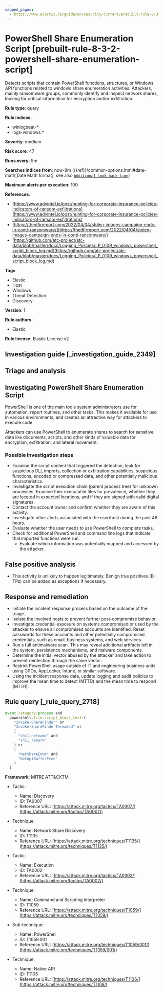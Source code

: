 ```yaml
---
mapped_pages:
  - https://www.elastic.co/guide/en/security/current/prebuilt-rule-8-3-2-powershell-share-enumeration-script.html
---
```


# PowerShell Share Enumeration Script [prebuilt-rule-8-3-2-powershell-share-enumeration-script]

Detects scripts that contain PowerShell functions, structures, or Windows API functions related to windows share enumeration activities. Attackers, mainly ransomware groups, commonly identify and inspect network shares, looking for critical information for encryption and/or exfiltration.

**Rule type**: query

**Rule indices**:

* winlogbeat-*
* logs-windows.*

**Severity**: medium

**Risk score**: 47

**Runs every**: 5m

**Searches indices from**: now-9m ({{ref}}/common-options.html#date-math[Date Math format], see also [`Additional look-back time`](docs-content://solutions/security/detect-and-alert/create-detection-rule.md#rule-schedule))

**Maximum alerts per execution**: 100

**References**:

* [https://www.advintel.io/post/hunting-for-corporate-insurance-policies-indicators-of-ransom-exfiltrations](https://www.advintel.io/post/hunting-for-corporate-insurance-policies-indicators-of-ransom-exfiltrations)
* [https://thedfirreport.com/2022/04/04/stolen-images-campaign-ends-in-conti-ransomware/](https://thedfirreport.com/2022/04/04/stolen-images-campaign-ends-in-conti-ransomware/)
* [https://github.com/atc-project/atc-data/blob/master/docs/Logging_Policies/LP_0109_windows_powershell_script_block_log.md](https://github.com/atc-project/atc-data/blob/master/docs/Logging_Policies/LP_0109_windows_powershell_script_block_log.md)

**Tags**:

* Elastic
* Host
* Windows
* Threat Detection
* Discovery

**Version**: 1

**Rule authors**:

* Elastic

**Rule license**: Elastic License v2

## Investigation guide [_investigation_guide_2349]

## Triage and analysis

## Investigating PowerShell Share Enumeration Script

PowerShell is one of the main tools system administrators use for automation, report routines, and other tasks. This
makes it available for use in various environments, and creates an attractive way for attackers to execute code.

Attackers can use PowerShell to enumerate shares to search for sensitive data like documents, scripts, and other kinds
of valuable data for encryption, exfiltration, and lateral movement.

### Possible investigation steps

- Examine the script content that triggered the detection; look for suspicious DLL imports, collection or exfiltration
capabilities, suspicious functions, encoded or compressed data, and other potentially malicious characteristics.
- Investigate the script execution chain (parent process tree) for unknown processes. Examine their executable files for
prevalence, whether they are located in expected locations, and if they are signed with valid digital signatures.
- Contact the account owner and confirm whether they are aware of this activity.
- Investigate other alerts associated with the user/host during the past 48 hours.
- Evaluate whether the user needs to use PowerShell to complete tasks.
- Check for additional PowerShell and command line logs that indicate that imported functions were run.
  - Evaluate which information was potentially mapped and accessed by the attacker.

## False positive analysis

- This activity is unlikely to happen legitimately. Benign true positives (B-TPs) can be added as exceptions if necessary.

## Response and remediation

- Initiate the incident response process based on the outcome of the triage.
- Isolate the involved hosts to prevent further post-compromise behavior.
- Investigate credential exposure on systems compromised or used by the attacker to ensure all compromised accounts are
identified. Reset passwords for these accounts and other potentially compromised credentials, such as email, business
systems, and web services.
- Run a full antimalware scan. This may reveal additional artifacts left in the system, persistence mechanisms, and
malware components.
- Determine the initial vector abused by the attacker and take action to prevent reinfection through the same vector.
- Restrict PowerShell usage outside of IT and engineering business units using GPOs, AppLocker, Intune, or similar software.
- Using the incident response data, update logging and audit policies to improve the mean time to detect (MTTD) and the
mean time to respond (MTTR).

## Rule query [_rule_query_2718]

```js
event.category:process and
  powershell.file.script_block_text:(
    "Invoke-ShareFinder" or
    "Invoke-ShareFinderThreaded" or
    (
      "shi1_netname" and
      "shi1_remark"
    ) or
    (
      "NetShareEnum" and
      "NetApiBufferFree"
    )
  )
```

**Framework**: MITRE ATT&CKTM

* Tactic:

    * Name: Discovery
    * ID: TA0007
    * Reference URL: [https://attack.mitre.org/tactics/TA0007/](https://attack.mitre.org/tactics/TA0007/)

* Technique:

    * Name: Network Share Discovery
    * ID: T1135
    * Reference URL: [https://attack.mitre.org/techniques/T1135/](https://attack.mitre.org/techniques/T1135/)

* Tactic:

    * Name: Execution
    * ID: TA0002
    * Reference URL: [https://attack.mitre.org/tactics/TA0002/](https://attack.mitre.org/tactics/TA0002/)

* Technique:

    * Name: Command and Scripting Interpreter
    * ID: T1059
    * Reference URL: [https://attack.mitre.org/techniques/T1059/](https://attack.mitre.org/techniques/T1059/)

* Sub-technique:

    * Name: PowerShell
    * ID: T1059.001
    * Reference URL: [https://attack.mitre.org/techniques/T1059/001/](https://attack.mitre.org/techniques/T1059/001/)

* Technique:

    * Name: Native API
    * ID: T1106
    * Reference URL: [https://attack.mitre.org/techniques/T1106/](https://attack.mitre.org/techniques/T1106/)



